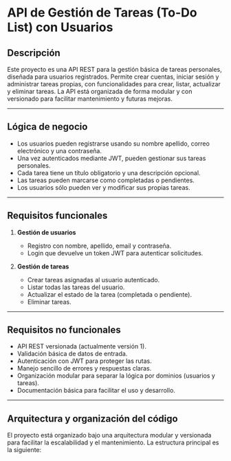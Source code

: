 # API de Gestión de Tareas (To-Do List) con Usuarios

## Descripción

Este proyecto es una API REST para la gestión básica de tareas personales, diseñada para usuarios registrados. Permite crear cuentas, iniciar sesión y administrar tareas propias, con funcionalidades para crear, listar, actualizar y eliminar tareas. La API está organizada de forma modular y con versionado para facilitar mantenimiento y futuras mejoras.

---

## Lógica de negocio

- Los usuarios pueden registrarse usando su nombre apellido, correo electrónico y una contraseña.
- Una vez autenticados mediante JWT, pueden gestionar sus tareas personales.
- Cada tarea tiene un título obligatorio y una descripción opcional.
- Las tareas pueden marcarse como completadas o pendientes.
- Los usuarios sólo pueden ver y modificar sus propias tareas.

---

## Requisitos funcionales

1. **Gestión de usuarios**
   - Registro con nombre, apellido, email y contraseña.
   - Login que devuelve un token JWT para autenticar solicitudes.

2. **Gestión de tareas**
   - Crear tareas asignadas al usuario autenticado.
   - Listar todas las tareas del usuario.
   - Actualizar el estado de la tarea (completada o pendiente).
   - Eliminar tareas.

---

## Requisitos no funcionales

- API REST versionada (actualmente versión 1).
- Validación básica de datos de entrada.
- Autenticación con JWT para proteger las rutas.
- Manejo sencillo de errores y respuestas claras.
- Organización modular para separar la lógica por dominios (usuarios y tareas).
- Documentación básica para facilitar el uso y desarrollo.

---

## Arquitectura y organización del código

El proyecto está organizado bajo una arquitectura modular y versionada para facilitar la escalabilidad y el mantenimiento. La estructura principal es la siguiente:

